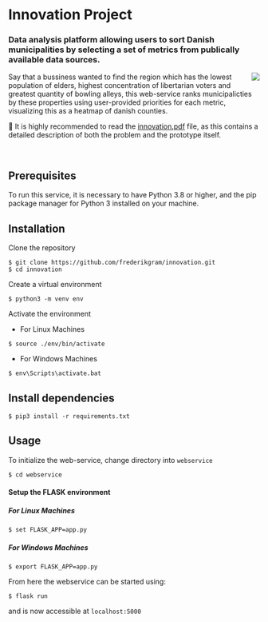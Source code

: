 # Innovation Project
### Data analysis platform allowing users to sort Danish municipalities by selecting a set of metrics from publically available data sources. 

<img align="right" src="https://github.com/frederikgram/Geodemographic_Identification/blob/master/example.jpg?raw=true)">

Say that a bussiness wanted to find the region which has the lowest population of elders, highest concentration of libertarian voters and greatest quantity of bowling alleys, this web-service ranks municipalicties by these properties using user-provided priorities for each metric, visualizing this as a heatmap of danish counties.


📌 It is highly recommended to read the [innovation.pdf](https://github.com/frederikgram/Geodemographic-Identification-Protoype-and-Report/blob/master/innovation.pdf) file, as this contains a detailed description of both the problem and the prototype itself.


<br>

## Prerequisites
To run this service, it is necessary to have Python 3.8 or higher, and the pip package manager for Python 3 installed on your machine.
## Installation
Clone the repository
```
$ git clone https://github.com/frederikgram/innovation.git
$ cd innovation
```

Create a virtual environment

```
$ python3 -m venv env
```

Activate the environment
- For Linux Machines

```
$ source ./env/bin/activate
```

- For Windows Machines

```
$ env\Scripts\activate.bat
```

Install dependencies
---

```
$ pip3 install -r requirements.txt
```

## Usage
To initialize the web-service, change directory into `webservice`
```
$ cd webservice
```


#### Setup the FLASK environment

##### For Linux Machines

```
$ set FLASK_APP=app.py
```

##### For Windows Machines

```
$ export FLASK_APP=app.py
```
From here the webservice can be started using:
```
$ flask run
```
and is now accessible at `localhost:5000`
